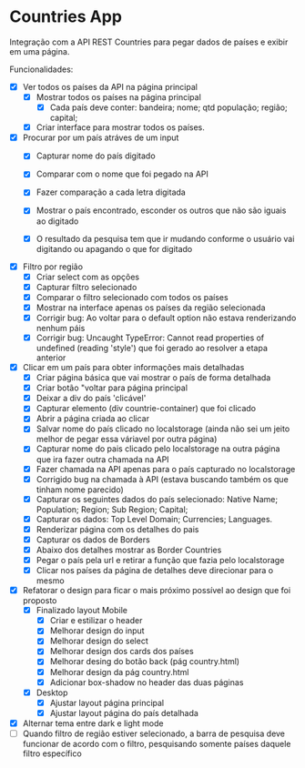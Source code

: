# Countries App

Integração com a API REST Countries para pegar dados de países e exibir em uma página.

Funcionalidades:

- [x] Ver todos os países da API na página principal 
  - [x] Mostrar todos os países na página principal
    - [x] Cada país deve conter: bandeira; nome; qtd população; região; capital;
  - [x] Criar interface para mostrar todos os países.

- [x] Procurar por um país atráves de um input
  - [x] Capturar nome do país digitado
  - [x] Comparar com o nome que foi pegado na API
  - [x] Fazer comparação a cada letra digitada
  - [x] Mostrar o país encontrado, esconder os outros que não são iguais ao digitado
  - [x] O resultado da pesquisa tem que ir mudando conforme o usuário vai digitando ou apagando o que for digitado


- [x] Filtro por região
  - [x] Criar select com as opções
  - [x] Capturar filtro selecionado
  - [x] Comparar o filtro selecionado com todos os países
  - [x] Mostrar na interface apenas os países da região selecionada
  - [x] Corrigir bug: Ao voltar para o default option não estava renderizando nenhum páis
  - [x] Corrigir bug: Uncaught TypeError: Cannot read properties of undefined (reading 'style') que foi gerado ao resolver a etapa anterior

- [x] Clicar em um país para obter informações mais detalhadas
  - [x] Criar página básica que vai mostrar o país de forma detalhada
  - [x] Criar botão "voltar para página principal
  - [x] Deixar a div do país 'clicável'
  - [x] Capturar elemento (div countrie-container) que foi clicado
  - [x] Abrir a página criada ao clicar
  - [x] Salvar nome do país clicado no localstorage (ainda não sei um jeito melhor de pegar essa váriavel por outra página)
  - [x] Capturar nome do pais clicado pelo localstorage na outra página que ira fazer outra chamada na API
  - [x] Fazer chamada na API apenas para o país capturado no localstorage
  - [x] Corrigido bug na chamada à API (estava buscando também os que tinham nome parecido)
  - [x] Capturar os seguintes dados do país selecionado: Native Name; Population; Region; Sub Region; Capital; 
  - [x] Capturar os dados: Top Level Domain; Currencies; Languages.
  - [x] Renderizar página com os detalhes do pais
  - [x] Capturar os dados de Borders
  - [x] Abaixo dos detalhes mostrar as Border Countries
  - [x] Pegar o país pela url e retirar a função que fazia pelo localstorage
  - [x] Clicar nos países da página de detalhes deve direcionar para o mesmo

- [x] Refatorar o design para ficar o mais próximo possível ao design que foi proposto
  - [x] Finalizado layout Mobile
    - [x] Criar e estilizar o header
    - [x] Melhorar design do input
    - [x] Melhorar design do select
    - [x] Melhorar design dos cards dos países
    - [x] Melhorar desing do botão back (pág country.html)
    - [x] Melhorar design da pág country.html
    - [x] Adicionar box-shadow no header das duas páginas
  - [x] Desktop
    - [x] Ajustar layout página principal
    - [x] Ajustar layout página do país detalhada

- [x] Alternar tema entre dark e light mode
- [ ] Quando filtro de região estiver selecionado, a barra de pesquisa deve funcionar de acordo com o filtro, pesquisando somente países daquele filtro específico